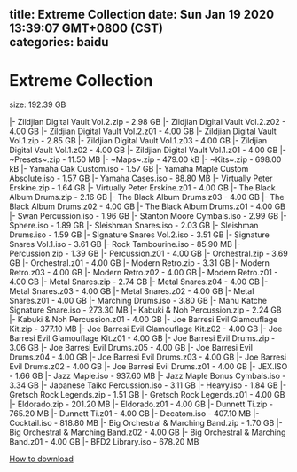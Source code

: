 
title: Extreme Collection
date: Sun Jan 19 2020 13:39:07 GMT+0800 (CST)    
categories: baidu
---

# Extreme Collection
size: 192.39 GB
 
 
|- Zildjian Digital Vault Vol.2.zip - 2.98 GB
|- Zildjian Digital Vault Vol.2.z02 - 4.00 GB
|- Zildjian Digital Vault Vol.2.z01 - 4.00 GB
|- Zildjian Digital Vault Vol.1.zip - 2.85 GB
|- Zildjian Digital Vault Vol.1.z03 - 4.00 GB
|- Zildjian Digital Vault Vol.1.z02 - 4.00 GB
|- Zildjian Digital Vault Vol.1.z01 - 4.00 GB
|- ~Presets~.zip - 11.50 MB
|- ~Maps~.zip - 479.00 kB
|- ~Kits~.zip - 698.00 kB
|- Yamaha Oak Custom.iso - 1.57 GB
|- Yamaha Maple Custom Absolute.iso - 1.57 GB
|- Yamaha Cases.iso - 88.80 MB
|- Virtually Peter Erskine.zip - 1.64 GB
|- Virtually Peter Erskine.z01 - 4.00 GB
|- The Black Album Drums.zip - 2.16 GB
|- The Black Album Drums.z03 - 4.00 GB
|- The Black Album Drums.z02 - 4.00 GB
|- The Black Album Drums.z01 - 4.00 GB
|- Swan Percussion.iso - 1.96 GB
|- Stanton Moore Cymbals.iso - 2.99 GB
|- Sphere.iso - 1.89 GB
|- Sleishman Snares.iso - 2.03 GB
|- Sleishman Drums.iso - 1.59 GB
|- Signature Snares Vol.2.iso - 3.51 GB
|- Signature Snares Vol.1.iso - 3.61 GB
|- Rock Tambourine.iso - 85.90 MB
|- Percussion.zip - 1.39 GB
|- Percussion.z01 - 4.00 GB
|- Orchestral.zip - 3.69 GB
|- Orchestral.z01 - 4.00 GB
|- Modern Retro.zip - 3.31 GB
|- Modern Retro.z03 - 4.00 GB
|- Modern Retro.z02 - 4.00 GB
|- Modern Retro.z01 - 4.00 GB
|- Metal Snares.zip - 2.74 GB
|- Metal Snares.z04 - 4.00 GB
|- Metal Snares.z03 - 4.00 GB
|- Metal Snares.z02 - 4.00 GB
|- Metal Snares.z01 - 4.00 GB
|- Marching Drums.iso - 3.80 GB
|- Manu Katche Signature Snare.iso - 273.30 MB
|- Kabuki & Noh Percussion.zip - 2.24 GB
|- Kabuki & Noh Percussion.z01 - 4.00 GB
|- Joe Barresi Evil Glamouflage Kit.zip - 377.10 MB
|- Joe Barresi Evil Glamouflage Kit.z02 - 4.00 GB
|- Joe Barresi Evil Glamouflage Kit.z01 - 4.00 GB
|- Joe Barresi Evil Drums.zip - 3.06 GB
|- Joe Barresi Evil Drums.z05 - 4.00 GB
|- Joe Barresi Evil Drums.z04 - 4.00 GB
|- Joe Barresi Evil Drums.z03 - 4.00 GB
|- Joe Barresi Evil Drums.z02 - 4.00 GB
|- Joe Barresi Evil Drums.z01 - 4.00 GB
|- JEX.ISO - 1.66 GB
|- Jazz Maple.iso - 937.60 MB
|- Jazz Maple Bonus Cymbals.iso - 3.34 GB
|- Japanese Taiko Percussion.iso - 3.11 GB
|- Heavy.iso - 1.84 GB
|- Gretsch Rock Legends.zip - 1.51 GB
|- Gretsch Rock Legends.z01 - 4.00 GB
|- Eldorado.zip - 201.20 MB
|- Eldorado.z01 - 4.00 GB
|- Dunnett Ti.zip - 765.20 MB
|- Dunnett Ti.z01 - 4.00 GB
|- Decatom.iso - 407.10 MB
|- Cocktail.iso - 818.80 MB
|- Big Orchestral & Marching Band.zip - 1.70 GB
|- Big Orchestral & Marching Band.z02 - 4.00 GB
|- Big Orchestral & Marching Band.z01 - 4.00 GB
|- BFD2 Library.iso - 678.20 MB

[How to download](https://bpcam.bemobtrk.com/go/2ceec3aa-1ca2-46d6-b9ff-aaa5c184517c?jno=3458)